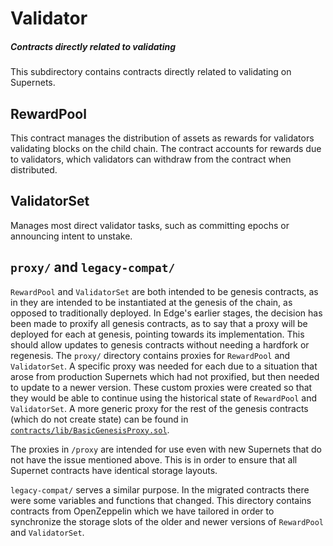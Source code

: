 # Validator

##### Contracts directly related to validating

This subdirectory contains contracts directly related to validating on Supernets.

## RewardPool

This contract manages the distribution of assets as rewards for validators validating blocks on the child chain. The contract accounts for rewards due to validators, which validators can withdraw from the contract when distributed.

## ValidatorSet

Manages most direct validator tasks, such as committing epochs or announcing intent to unstake.

## `proxy/` and `legacy-compat/`

`RewardPool` and `ValidatorSet` are both intended to be genesis contracts, as in they are intended to be instantiated at the genesis of the chain, as opposed to traditionally deployed. In Edge's earlier stages, the decision has been made to proxify all genesis contracts, as to say that a proxy will be deployed for each at genesis, pointing towards its implementation. This should allow updates to genesis contracts without needing a hardfork or regenesis. The `proxy/` directory contains proxies for `RewardPool` and `ValidatorSet`. A specific proxy was needed for each due to a situation that arose from production Supernets which had not proxified, but then needed to update to a newer version. These custom proxies were created so that they would be able to continue using the historical state of `RewardPool` and `ValidatorSet`. A more generic proxy for the rest of the genesis contracts (which do not create state) can be found in [`contracts/lib/BasicGenesisProxy.sol`](../../lib/BasicGenesisProxy.sol).

The proxies in `/proxy` are intended for use even with new Supernets that do not have the issue mentioned above. This is in order to ensure that all Supernet contracts have identical storage layouts.

`legacy-compat/` serves a similar purpose. In the migrated contracts there were some variables and functions that changed. This directory contains contracts from OpenZeppelin which we have tailored in order to synchronize the storage slots of the older and newer versions of `RewardPool` and `ValidatorSet`.